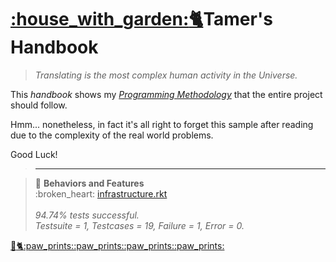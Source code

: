 # [:house\_with\_garden::cat2:](http://digignome.gyoudmon.org)**Tamer's Handbook**

> _Translating is the most complex human activity in the Universe._

This _handbook_ shows my _[Programming
Methodology](https://github.com/digital-world/DigiGnome)_ that the
entire project should follow.

Hmm... nonetheless, in fact it's all right to forget this sample after
reading due to the complexity of the real world problems.

Good Luck!

> ---

> :book: **Behaviors and Features**<br>:broken\_heart:
> [infrastructure.rkt](http://digignome.gyoudmon.org/infrastructure.rkt)<br> <br>_94.74%
> tests successful._<br>_Testsuite = 1, Testcases = 19, Failure = 1, Error
> = 0._

[:ghost::cat2::paw\_prints::paw\_prints::paw\_prints::paw\_prints:](http://digignome.gyoudmon.org)
